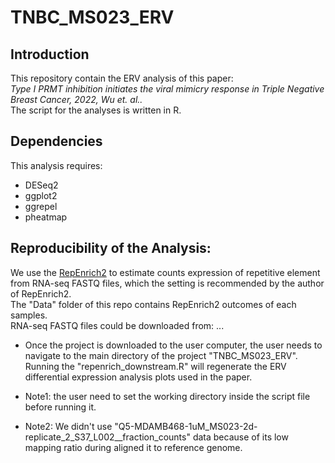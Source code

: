 # TNBC_MS023_ERV
## Introduction
This repository contain the ERV analysis of this paper:  
*Type I PRMT inhibition initiates the viral mimicry response in Triple Negative Breast Cancer, 2022, Wu et. al..*  
The script for the analyses is written in R.
## Dependencies
This analysis requires:
+ DESeq2
+ ggplot2
+ ggrepel
+ pheatmap
## Reproducibility of the Analysis:
We use the [RepEnrich2](https://github.com/nerettilab/RepEnrich2) to estimate counts expression of repetitive element from RNA-seq FASTQ files, which the setting is recommended by the author of RepEnrich2.  
The "Data" folder of this repo contains RepEnrich2 outcomes of each samples.  
RNA-seq FASTQ files could be downloaded from: ...  
+ Once the project is downloaded to the user computer, the user needs to navigate to the main directory of the project "TNBC_MS023_ERV". Running the "repenrich_downstream.R" will regenerate the ERV differential expression analysis plots used in the paper.

+ Note1: the user need to set the working directory inside the script file before running it.

+ Note2: We didn't use "Q5-MDAMB468-1uM_MS023-2d-replicate_2_S37_L002__fraction_counts" data because of its low mapping ratio during aligned it to reference genome. 
